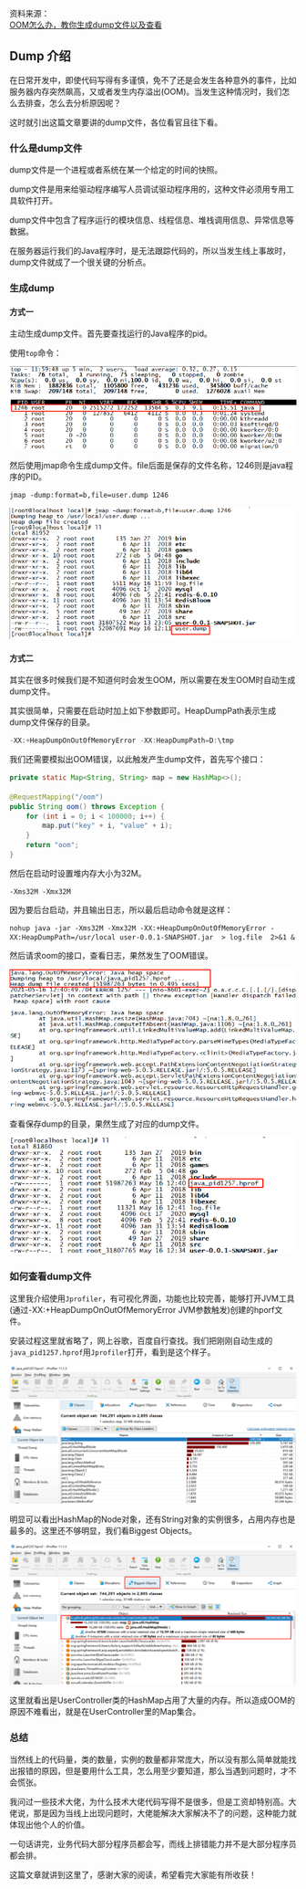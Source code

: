 资料来源：<br/>
[OOM怎么办，教你生成dump文件以及查看](https://mp.weixin.qq.com/s/Xt6k-_7m-gwlZKXNNbUpbg)



## Dump 介绍

在日常开发中，即使代码写得有多谨慎，免不了还是会发生各种意外的事件，比如服务器内存突然飙高，又或者发生内存溢出(OOM)。当发生这种情况时，我们怎么去排查，怎么去分析原因呢？

这时就引出这篇文章要讲的dump文件，各位看官且往下看。

### 什么是dump文件

dump文件是一个进程或者系统在某一个给定的时间的快照。

dump文件是用来给驱动程序编写人员调试驱动程序用的，这种文件必须用专用工具软件打开。

dump文件中包含了程序运行的模块信息、线程信息、堆栈调用信息、异常信息等数据。

在服务器运行我们的Java程序时，是无法跟踪代码的，所以当发生线上事故时，dump文件就成了一个很关键的分析点。

### 生成dump

#### 方式一

主动生成dump文件。首先要查找运行的Java程序的pid。

使用`top`命令：

![278698538](img/278698538.png)

然后使用jmap命令生成dump文件。file后面是保存的文件名称，1246则是java程序的PID。

```shell
jmap -dump:format=b,file=user.dump 1246
```

![269659848156](img/269659848156.png)

#### 方式二

其实在很多时候我们是不知道何时会发生OOM，所以需要在发生OOM时自动生成dump文件。

其实很简单，只需要在启动时加上如下参数即可。HeapDumpPath表示生成dump文件保存的目录。

```java
-XX:+HeapDumpOnOutOfMemoryError -XX:HeapDumpPath=D:\tmp
```

我们还需要模拟出OOM错误，以此触发产生dump文件，首先写个接口：

```java
private static Map<String, String> map = new HashMap<>();

@RequestMapping("/oom")
public String oom() throws Exception {
    for (int i = 0; i < 100000; i++) {
        map.put("key" + i, "value" + i);
    }
    return "oom";
}
```

然后在启动时设置堆内存大小为32M。

```shell
-Xms32M -Xmx32M
```

因为要后台启动，并且输出日志，所以最后启动命令就是这样：

```shell
nohup java -jar -Xms32M -Xmx32M -XX:+HeapDumpOnOutOfMemoryError -XX:HeapDumpPath=/usr/local user-0.0.1-SNAPSHOT.jar  > log.file  2>&1 &
```

然后请求oom的接口，查看日志，果然发生了OOM错误。

![3让23日2443344](img/3让23日2443344.png)

查看保存dump的目录，果然生成了对应的dump文件。

![75786786789687354](img/75786786789687354.png)

### 如何查看dump文件

这里我介绍使用`Jprofiler`，有可视化界面，功能也比较完善，能够打开JVM工具(通过-XX:+HeapDumpOnOutOfMemoryError JVM参数触发)创建的hporf文件。

安装过程这里就省略了，网上谷歌，百度自行查找。我们把刚刚自动生成的`java_pid1257.hprof`用`Jprofiler`打开，看到是这个样子。

![1465546874894](img/1465546874894.png)

明显可以看出HashMap的Node对象，还有String对象的实例很多，占用内存也是最多的。这里还不够明显，我们看Biggest Objects。

![127865876578](img/127865876578.png)

这里就看出是UserController类的HashMap占用了大量的内存。所以造成OOM的原因不难看出，就是在UserController里的Map集合。

### 总结

当然线上的代码量，类的数量，实例的数量都非常庞大，所以没有那么简单就能找出报错的原因，但是要用什么工具，怎么用至少要知道，那么当遇到问题时，才不会慌张。

我问过一些技术大佬，为什么技术大佬代码写得不是很多，但是工资却特别高。大佬说，那是因为当线上出现问题时，大佬能解决大家解决不了的问题，这种能力就体现出他个人的价值。

一句话讲完，业务代码大部分程序员都会写，而线上排错能力并不是大部分程序员都会排。

这篇文章就讲到这里了，感谢大家的阅读，希望看完大家能有所收获！